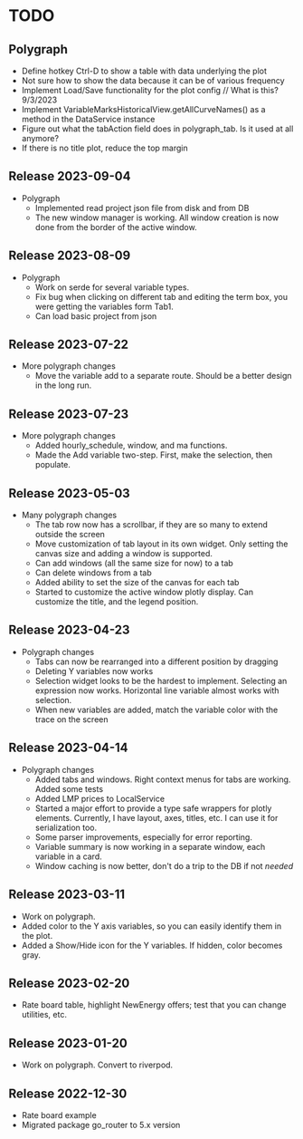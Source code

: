 

# TODO
## Polygraph
- Define hotkey Ctrl-D to show a table with data underlying 
  the plot
- Not sure how to show the data because it can be of various frequency
- Implement Load/Save functionality for the plot config // What is this?  9/3/2023
- Implement VariableMarksHistoricalView.getAllCurveNames() as a method in the DataService instance
- Figure out what the tabAction field does in polygraph_tab.  Is it used at all anymore?
- If there is no title plot, reduce the top margin 

## Release 2023-09-04
- Polygraph
  - Implemented read project json file from disk and from DB
  - The new window manager is working.  All window creation is now done from the 
    border of the active window.


## Release 2023-08-09
- Polygraph
  - Work on serde for several variable types. 
  - Fix bug when clicking on different tab and editing the term box, you were getting 
    the variables form Tab1. 
  - Can load basic project from json

## Release 2023-07-22
- More polygraph changes
  - Move the variable add to a separate route.  Should be a better design in 
    the long run. 


## Release 2023-07-23
- More polygraph changes
  - Added hourly_schedule, window, and ma functions.
  - Made the Add variable two-step.  First, make the selection, then populate. 

## Release 2023-05-03
- Many polygraph changes
  - The tab row now has a scrollbar, if they are so many to extend outside the screen
  - Move customization of tab layout in its own widget.  Only setting the canvas size 
    and adding a window is supported.   
  - Can add windows (all the same size for now) to a tab
  - Can delete windows from a tab
  - Added ability to set the size of the canvas for each tab
  - Started to customize the active window plotly display.  Can customize 
    the title, and the legend position.


## Release 2023-04-23
- Polygraph changes
  - Tabs can now be rearranged into a different position by dragging
  - Deleting Y variables now works
  - Selection widget looks to be the hardest to implement.  Selecting an expression 
    now works.  Horizontal line variable almost works with selection.
  - When new variables are added, match the variable color with the trace 
    on the screen 

## Release 2023-04-14
- Polygraph changes
    - Added tabs and windows.  Right context menus for tabs are working.  Added some tests 
    - Added LMP prices to LocalService
    - Started a major effort to provide a type safe wrappers for plotly elements. 
      Currently, I have layout, axes, titles, etc.  I can use it for serialization too.
    - Some parser improvements, especially for error reporting.
    - Variable summary is now working in a separate window, each variable in a card. 
    - Window caching is now better, don't do a trip to the DB if not *needed*

## Release 2023-03-11
- Work on polygraph. 
- Added color to the Y axis variables, so you can easily
  identify them in the plot.  
- Added a Show/Hide icon for the Y variables.  If hidden, color becomes gray.

## Release 2023-02-20
- Rate board table, highlight NewEnergy offers; test that you can
change utilities, etc. 

## Release 2023-01-20
- Work on polygraph.  Convert to riverpod.  


## Release 2022-12-30
- Rate board example
- Migrated package go_router to 5.x version